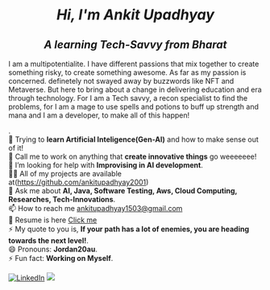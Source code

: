 *<h1 align="center">Hi, I'm Ankit Upadhyay</h1>*
*<h2 align="center">A learning Tech-Savvy from Bharat</h2>*
I am a multipotentialite. I have different passions that mix together to create something risky, to create something awesome. As far as my passion is concerned. definetely not swayed away by buzzwords like NFT and Metaverse. But here to bring about a change in delivering education and era through technology. For I am a Tech savvy, a recon specialist to find the problems, for I am a mage to use spells and potions to buff up strength and mana and I am a developer, to make all of this happen!

.<br>🌱 Trying to **learn Artificial Inteligence(Gen-AI)** and how to make sense out of it! <br>👯 Call me to work on anything that **create innovative things** go weeeeeee!<br>🤝 I’m looking for help with **Improvising in AI development**.<br>👨‍💻 All of my projects are available at(https://github.com/ankitupadhyay2001) <br>💬 Ask me about **AI, Java, Software Testing, Aws, Cloud Computing, Researches, Tech-Innovations**.<br>📫 How to reach me ankitupadhyay1503@gmail.com<br>📄 Resume is here [Click me](https://drive.google.com/file/d/18s8ds1OP1uNWyJqAbecoEMjSu1d0OSiO/view?usp=drivesdk)<br>⚡ My quote to you is, **If your path has a lot of enemies, you are heading towards the next level!**.<br>😄 Pronouns: **Jordan20au**.<br>⚡ Fun fact: **Working on Myself**.<br>

[![LinkedIn](https://img.shields.io/badge/LinkedIn-%230077B5.svg?logo=linkedin&logoColor=white)](https://linkedin.com/in/https://www.linkedin.com/in/ankit-upadhyay-2b503b221/) 
[![](https://visitcount.itsvg.in/api?id=ankitupadhyay2001&icon=0&color=0)](https://visitcount.itsvg.in)
